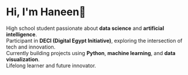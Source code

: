 # Hi, I'm Haneen👋
High school student passionate about **data science** and **artificial intelligence**.  
Participant in **DECI (Digital Egypt Initiative)**, exploring the intersection of tech and innovation.   
Currently building projects using **Python**, **machine learning**, and **data visualization**.  
Lifelong learner and future innovator.
